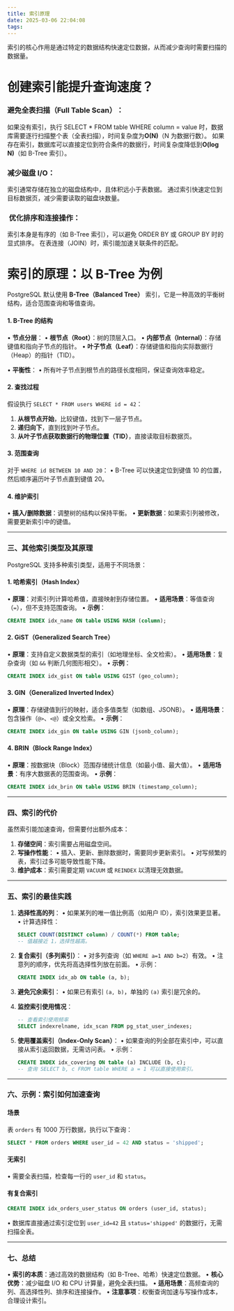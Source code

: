 ```yaml
---
title: 索引原理
date: 2025-03-06 22:04:08
tags:
---
```


索引的核心作用是通过特定的数据结构快速定位数据，从而减少查询时需要扫描的数据量。

# 创建索引能提升查询速度？

### 避免全表扫描（Full Table Scan）​：

如果没有索引，执行 SELECT \* FROM table WHERE column = value 时，数据库需要逐行扫描整个表（全表扫描），时间复杂度为 ​**O(N)**​（N 为数据行数）。
如果存在索引，数据库可以直接定位到符合条件的数据行，时间复杂度降低到 ​**O(log N)**​（如 B-Tree 索引）。

### 减少磁盘 I/O：

索引通常存储在独立的磁盘结构中，且体积远小于表数据。
通过索引快速定位到目标数据页，减少需要读取的磁盘块数量。

### ​ 优化排序和连接操作：

索引本身是有序的（如 B-Tree 索引），可以避免 ORDER BY 或 GROUP BY 时的显式排序。
在表连接（JOIN）时，索引能加速关联条件的匹配。

# 索引的原理：以 B-Tree 为例

PostgreSQL 默认使用 **B-Tree（Balanced Tree）** 索引，它是一种高效的平衡树结构，适合范围查询和等值查询。

#### **1. B-Tree 的结构**

• **节点分层**：
• **根节点（Root）**：树的顶层入口。
• **内部节点（Internal）**：存储键值和指向子节点的指针。
• **叶子节点（Leaf）**：存储键值和指向实际数据行（Heap）的指针（TID）。

• **平衡性**：
• 所有叶子节点到根节点的路径长度相同，保证查询效率稳定。

#### **2. 查找过程**

假设执行 `SELECT * FROM users WHERE id = 42`：

1. **从根节点开始**，比较键值，找到下一层子节点。
2. **递归向下**，直到找到叶子节点。
3. **从叶子节点获取数据行的物理位置（TID）**，直接读取目标数据页。

#### **3. 范围查询**

对于 `WHERE id BETWEEN 10 AND 20`：
• B-Tree 可以快速定位到键值 10 的位置，然后顺序遍历叶子节点直到键值 20。

#### **4. 维护索引**

• **插入/删除数据**：调整树的结构以保持平衡。
• **更新数据**：如果索引列被修改，需要更新索引中的键值。

---

### **三、其他索引类型及其原理**

PostgreSQL 支持多种索引类型，适用于不同场景：

#### **1. 哈希索引（Hash Index）**

• **原理**：对索引列计算哈希值，直接映射到存储位置。
• **适用场景**：等值查询（`=`），但不支持范围查询。
• **示例**：

```sql
CREATE INDEX idx_name ON table USING HASH (column);
```

#### **2. GiST（Generalized Search Tree）**

• **原理**：支持自定义数据类型的索引（如地理坐标、全文检索）。
• **适用场景**：复杂查询（如 `&&` 判断几何图形相交）。
• **示例**：

```sql
CREATE INDEX idx_gist ON table USING GIST (geo_column);
```

#### **3. GIN（Generalized Inverted Index）**

• **原理**：存储键值到行的映射，适合多值类型（如数组、JSONB）。
• **适用场景**：包含操作（`@>`、`<@`）或全文检索。
• **示例**：

```sql
CREATE INDEX idx_gin ON table USING GIN (jsonb_column);
```

#### **4. BRIN（Block Range Index）**

• **原理**：按数据块（Block）范围存储统计信息（如最小值、最大值）。
• **适用场景**：有序大数据表的范围查询。
• **示例**：

```sql
CREATE INDEX idx_brin ON table USING BRIN (timestamp_column);
```

---

### **四、索引的代价**

虽然索引能加速查询，但需要付出额外成本：

1. **存储空间**：索引需要占用磁盘空间。
2. **写操作性能**：
   • 插入、更新、删除数据时，需要同步更新索引。
   • 对写频繁的表，索引过多可能导致性能下降。
3. **维护成本**：索引需要定期 `VACUUM` 或 `REINDEX` 以清理无效数据。

---

### **五、索引的最佳实践**

1. **选择性高的列**：
   • 如果某列的唯一值比例高（如用户 ID），索引效果更显著。
   • 计算选择性：

   ```sql
   SELECT COUNT(DISTINCT column) / COUNT(*) FROM table;
   -- 值越接近 1，选择性越高。
   ```

2. **复合索引（多列索引）**：
   • 对多列查询（如 `WHERE a=1 AND b=2`）有效。
   • 注意列的顺序，优先将高选择性列放在前面。
   • 示例：

   ```sql
   CREATE INDEX idx_ab ON table (a, b);
   ```

3. **避免冗余索引**：
   • 如果已有索引 `(a, b)`，单独的 `(a)` 索引是冗余的。

4. **监控索引使用情况**：

   ```sql
   -- 查看索引使用频率
   SELECT indexrelname, idx_scan FROM pg_stat_user_indexes;
   ```

5. **使用覆盖索引（Index-Only Scan）**：
   • 如果查询的列全部在索引中，可以直接从索引返回数据，无需访问表。
   • 示例：
   ```sql
   CREATE INDEX idx_covering ON table (a) INCLUDE (b, c);
   -- 查询 SELECT b, c FROM table WHERE a = 1 可以直接使用索引。
   ```

---

### **六、示例：索引如何加速查询**

#### **场景**

表 `orders` 有 1000 万行数据，执行以下查询：

```sql
SELECT * FROM orders WHERE user_id = 42 AND status = 'shipped';
```

#### **无索引**

• 需要全表扫描，检查每一行的 `user_id` 和 `status`。

#### **有复合索引**

```sql
CREATE INDEX idx_orders_user_status ON orders (user_id, status);
```

• 数据库直接通过索引定位到 `user_id=42` 且 `status='shipped'` 的数据行，无需扫描全表。

---

### **七、总结**

• **索引的本质**：通过高效的数据结构（如 B-Tree、哈希）快速定位数据。
• **核心优势**：减少磁盘 I/O 和 CPU 计算量，避免全表扫描。
• **适用场景**：高频查询的列、高选择性列、排序和连接操作。
• **注意事项**：权衡查询加速与写操作成本，合理设计索引。
